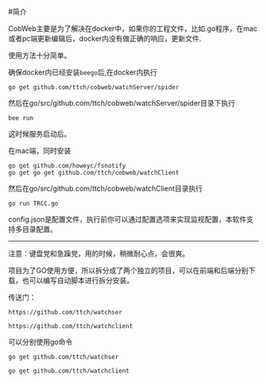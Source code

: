 #简介


CobWeb主要是为了解决在docker中，如果你的工程文件，比如.go程序，在mac或者pc端更新编辑后，docker内没有做正确的响应，更新文件.

使用方法十分简单。

确保docker内已经安装`beego`后,在docker内执行

	go get github.com/ttch/cobweb/watchServer/spider
	
然后在go/src/github.com/ttch/cobweb/watchServer/spider目录下执行
	
	bee run

这时候服务启动后。

在mac端，同时安装

	go get github.com/howeyc/fsnotify
	go get go get github.com/ttch/cobweb/watchClient

然后在go/src/github.com/ttch/cobweb/watchClient目录执行

	go run TRCC.go

config.json是配置文件，执行前你可以通过配置选项来实现监视配置，本软件支持多目录配置。

------

注意：键盘党和急躁党，用的时候，稍微耐心点，会很爽。


项目为了GO使用方便，所以拆分成了两个独立的项目，可以在前端和后端分别下载，也可以编写自动脚本进行拆分安装。

传送门：

	https://github.com/ttch/watchser
	
	https://github.com/ttch/watchclient

可以分别使用go命令

	go get github.com/ttch/watchser
	
	go get github.com/ttch/watchclient
